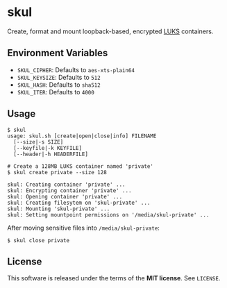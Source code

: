 skul
====
Create, format and mount loopback-based, encrypted
[LUKS](https://code.google.com/p/cryptsetup) containers.

Environment Variables
---------------------
  - `SKUL_CIPHER`: Defaults to `aes-xts-plain64`
  - `SKUL_KEYSIZE`: Defaults to `512`
  - `SKUL_HASH`: Defaults to `sha512`
  - `SKUL_ITER`: Defaults to `4000`

Usage
-----
    $ skul
    usage: skul.sh [create|open|close|info] FILENAME
      [--size|-s SIZE]
      [--keyfile|-k KEYFILE]
      [--header|-h HEADERFILE]

    # Create a 128MB LUKS container named 'private'
    $ skul create private --size 128

    skul: Creating container 'private' ...
    skul: Encrypting container 'private' ...
    skul: Opening container 'private' ...
    skul: Creating filesytem on 'skul-private' ...
    skul: Mounting 'skul-private' ...
    skul: Setting mountpoint permissions on '/media/skul-private' ...

After moving sensitive files into `/media/skul-private`:

    $ skul close private

License
-------
This software is released under the terms of the **MIT license**. See `LICENSE`.
